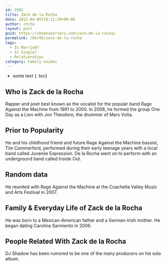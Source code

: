 ```yaml
---
id: 2581
title: Zack de la Rocha
date: 2012-04-05T19:12:29+00:00
author: chito
layout: post
guid: https://ukdataservers.com/zack-de-la-rocha/
permalink: /04/05/zack-de-la-rocha
tags:
  - Is Married?
  - Is Single?
  - Relationships
category: Family Guides
---
```


* some text
{: toc}
          
          
## Who is  Zack de la Rocha
                  
                  
                  
Rapper and poet best known as the vocalist for the popular band Rage Against the Machine from 1991 to 2000. In 2008, he formed the group One Day as a Lion with Jon Theodore, the drummer of Mars Volta.
                  
                
                
                
## Prior to Popularity 
                  
                  
                  
He and his childhood friend and future Rage Against the Machine bassist, Tim Commerford, performed during their early teenage years with a local band called Juvenile Expression. De la Rocha went on to perform with an underground band called Inside Out.
                  
                
                
                
## Random data 
                  
                  
                  
He reunited with Rage Against the Machine at the Coachella Valley Music and Arts Festival in 2007.
                  
                
                
                
## Family & Everyday Life of Zack de la Rocha
                  
                  
                  
He was born to a Mexican-American father and a German-Irish mother. He began dating Carolina Sarmiento in 2006. 
                  
                
                
                
## People Related With  Zack de la Rocha
                  
                  
                  
DJ Shadow has been rumored to be one of the many producers on his solo album.
                  
                
              
            
          
          
          
    
    
  
